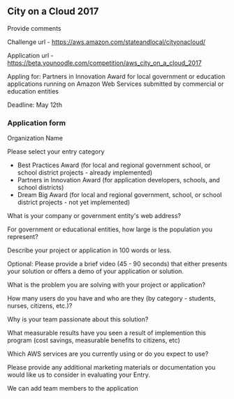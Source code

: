 ## City on a Cloud 2017 ##

Provide comments 

Challenge url - https://aws.amazon.com/stateandlocal/cityonacloud/

Application url - https://beta.younoodle.com/competition/aws_city_on_a_cloud_2017

Appling for: Partners in Innovation Award for local government or education applications running on Amazon Web Services submitted by commercial or education entities

Deadline: May 12th

### Application form ###

Organization Name

Please select your entry category
- Best Practices Award (for local and regional government school, or school district projects - already implemented)
- Partners in Innovation Award (for application developers, schools, and school districts)
- Dream Big Award (for local and regional government, school, or school district projects - not yet implemented)

What is your company or government entity's web address?

For government or educational entities, how large is the population you represent?

Describe your project or application in 100 words or less.

Optional: Please provide a brief video (45 - 90 seconds) that either presents your solution or offers a demo of your application or solution.

What is the problem you are solving with your project or application?

How many users do you have and who are they (by category - students, nurses, citizens, etc.)?

Why is your team passionate about this solution?

What measurable results have you seen a result of implemention this program (cost savings, measurable benefits to citizens, etc)

Which AWS services are you currently using or do you expect to use?

Please provide any additional marketing materials or documentation you would like us to consider in evaluating your Entry.

We can add team members to the application
